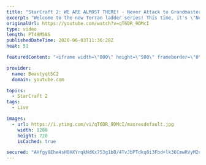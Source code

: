 ```yaml
---
title: "StarCraft 2: WE ARE ALMOST THERE! - Never Attack to Grandmaster"
excerpt: "Welcome to the new Terran ladder series! This time, it's \"Never Attack to Grandmaster!\" In this challenge, I play as Terran on the EU ladder, and in every game I'm not allowed to attack with any units except for using Ghosts. I'm allowed to make any army units for defending, as long as I don't attack"
originalUrl: https://youtube.com/watch?v=qT6DR_9DMcI
type: video
length: PT49M58S
publishedDateTime: 2020-06-03T11:36:28Z
heat: 51

featuredContent: "<iframe width=\"800\" height=\"500\" frameborder=\"0\" src=\"https://www.youtube.com/embed/qT6DR_9DMcI\" allow=\"accelerometer; autoplay; encrypted-media; gyroscope; picture-in-picture\" allowfullscreen></iframe>"

provider:
  name: BeastyqtSC2
  domain: youtube.com

topics:
  - StarCraft 2
tags:
  - Live

images:
  - url: https://i.ytimg.com/vi/qT6DR_9DMcI/maxresdefault.jpg
    width: 1280
    height: 720
    isCached: true

secured: "AHfgy8Ehe4sH8HXYrqkNdKx753g1bB/4TvJbPTdkq8i3Fbd+lk36CmwRVyM2nK4Lhsr0X+LfcjW3M5FdBQlWnW38+YuTkAONWRodW7d/8tZF3GGs1Wwq0viuLceYCLGTeRXNT0jSTD/GxXuYrJetOtPxS0R/dEWzNFLhFMHcZOvm8HaswPgoYy9pSm2h8FzoI6QlgbBDaDuWykliVaaXNd6FW5hYqETXe4uuQx4j/QHjCMY6GsV8av+xaP0PUqS0RNGDMu2ib99iU0Hfsl1xgosal2slhcT7HXt/NcXdKiGjOCl4z1Qz4MvP1Q+fbnKcBJrGQkrtiX3yS+eD9kP2deC0isywYdOe2hevlz6UmfHIoAVahrr1OHAj1IzuPDzDb2SUTrNHdFN/0216Lezh1dr1H4ssSmaJVtbqjxe7VNs=;RoZIcoorgZcpQe7ly+CSHg=="
---
```


